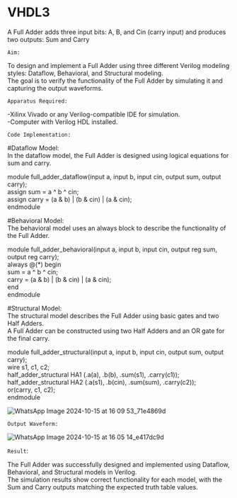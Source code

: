 # VHDL3
A Full Adder adds three input bits: A, B, and Cin (carry input) and produces two outputs: Sum and Carry


`Aim:`

To design and implement a Full Adder using three different Verilog modeling styles: Dataflow, Behavioral, and Structural modeling. <br>
The goal is to verify the functionality of the Full Adder by simulating it and capturing the output waveforms. <br>

`Apparatus Required:`

-Xilinx Vivado or any Verilog-compatible IDE for simulation. <br>
-Computer with Verilog HDL installed. <br>

`Code Implementation:`

#Dataflow Model: <br>
In the dataflow model, the Full Adder is designed using logical equations for sum and carry.<br>

module full_adder_dataflow(input a, input b, input cin, output sum, output carry);<br>
  assign sum = a ^ b ^ cin;<br>
  assign carry = (a & b) | (b & cin) | (a & cin);<br>
endmodule<br>

#Behavioral Model: <br>
The behavioral model uses an always block to describe the functionality of the Full Adder.<br>

module full_adder_behavioral(input a, input b, input cin, output reg sum, output reg carry);<br>
  always @(*) begin<br>
    sum = a ^ b ^ cin;<br>
    carry = (a & b) | (b & cin) | (a & cin);<br>
  end<br>
endmodule<br>

#Structural Model: <br>
The structural model describes the Full Adder using basic gates and two Half Adders. <br>
A Full Adder can be constructed using two Half Adders and an OR gate for the final carry.<br>

module full_adder_structural(input a, input b, input cin, output sum, output carry);<br>
  wire s1, c1, c2;<br>
  half_adder_structural HA1 (.a(a), .b(b), .sum(s1), .carry(c1));<br>
  half_adder_structural HA2 (.a(s1), .b(cin), .sum(sum), .carry(c2));<br>
  or(carry, c1, c2);<br>
endmodule<br>

![WhatsApp Image 2024-10-15 at 16 09 53_71e4869d](https://github.com/user-attachments/assets/6a565194-69b3-4956-9083-e6fa8beaf6fc)

`Output Waveform:`

![WhatsApp Image 2024-10-15 at 16 05 14_e417dc9d](https://github.com/user-attachments/assets/ac2a66dc-7df9-4946-8245-20afd0efc3e7)

`Result`:

The Full Adder was successfully designed and implemented using Dataflow, Behavioral, and Structural models in Verilog. <br>
The simulation results show correct functionality for each model, with the Sum and Carry outputs matching the expected truth table values.<br>



